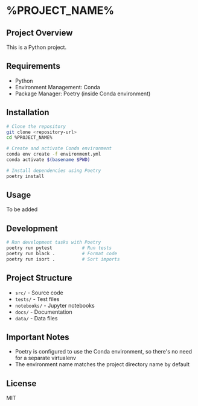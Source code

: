 # %PROJECT_NAME%

## Project Overview
This is a Python project.

## Requirements
- Python
- Environment Management: Conda
- Package Manager: Poetry (inside Conda environment)

## Installation
```bash
# Clone the repository
git clone <repository-url>
cd %PROJECT_NAME%

# Create and activate Conda environment
conda env create -f environment.yml
conda activate $(basename $PWD)

# Install dependencies using Poetry
poetry install
```

## Usage
To be added

## Development
```bash
# Run development tasks with Poetry
poetry run pytest           # Run tests
poetry run black .          # Format code
poetry run isort .          # Sort imports
```

## Project Structure
- `src/` - Source code
- `tests/` - Test files
- `notebooks/` - Jupyter notebooks
- `docs/` - Documentation
- `data/` - Data files

## Important Notes
- Poetry is configured to use the Conda environment, so there's no need for a separate virtualenv
- The environment name matches the project directory name by default

## License
MIT 